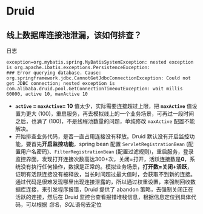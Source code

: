 # Druid

## 线上数据库连接池泄漏，该如何排查？

日志

```log
exception=org.mybatis.spring.MyBatisSystemException: nested exception is org.apache.ibatis.exceptions.PersistenceException:
### Error querying database. Cause:
org.springframework.jdbc.CannotGetJdbcConnectionException: Could not get JDBC connection; nested exception is com.alibaba.druid.pool.GetConnectionTimeoutException: wait millis 60000, active 10, maxActive 10
```

* **`active` = `maxActive`= 10** 值太少，实际需要连接超过上限，把 **`maxActive`** 值设置为更大 (100)，重启服务，再去模拟线上的一个业务场景，可再过一段时间之后，也满了 (100)，不是线程池数量的问题，单纯修改 `maxActive` 配置不能解决。
* 开始排查业务代码，是否一直占用连接没有释放。Druid 默认没有开启监控功能，要首先**开启监控功能**，spring bean 配置 `ServletRegistrationBean` (配置用户名密码)、`FilterRegistrationBean` (配置过滤规则)，重启服务，登录监控界面，发现打开连接次数高达300+次，关闭=打开，活跃连接数是**0**，系统没有执行任何操作，数据是正常的。模拟业务场景，**打开数=关闭+活跃**，证明有活跃连接没有被释放，当长时间超过最大值时，会获取不到新的连接。通过代码是很难发现哪里出现连接泄露的，所以通过权重设置，来强制回收数据库连接，来引发程序报错，Druid 提供了 abandon 策略，去强制关闭正在活跃的连接，然后在 Druid 监控台查看报错堆栈信息，根据信息定位到具体代码，可以根据 *包名*，*SQL*语句去定位
